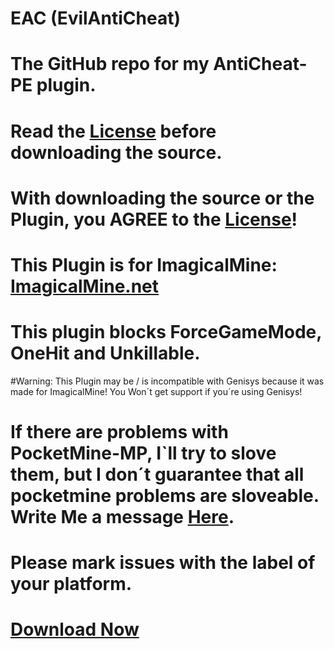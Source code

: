 # EAC (EvilAntiCheat)

# The GitHub repo for my AntiCheat-PE plugin.


# Read the [License](https://github.com/DarkWav/AntiCheat/blob/master/LICENSE) before downloading the source.


# With downloading the source or the Plugin, you AGREE to the [License](https://github.com/DarkWav/AntiCheat/blob/master/LICENSE.md)!


# This Plugin is for ImagicalMine: [ImagicalMine.net](http://adf.ly/1YbrDu)


# This plugin blocks ForceGameMode, OneHit and Unkillable.


#Warning: This Plugin may be / is incompatible with Genisys because it was made for ImagicalMine! You Won´t get support if you´re using Genisys!


# If there are problems with PocketMine-MP, I`ll try to slove them, but I don´t guarantee that all pocketmine problems are sloveable. Write Me a message [Here](https://github.com/DarkWav/EAC/issues/new).


# Please mark issues with the label of your platform.


# [Download Now](https://forums.imagicalmine.net/plugins/eac-evilanticheat.52/download?version=542)
